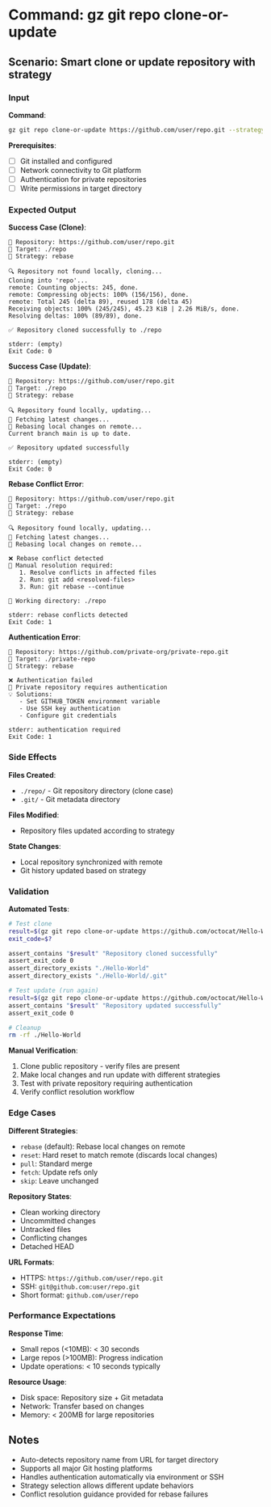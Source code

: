 # Command: gz git repo clone-or-update

## Scenario: Smart clone or update repository with strategy

### Input

**Command**:
```bash
gz git repo clone-or-update https://github.com/user/repo.git --strategy rebase
```

**Prerequisites**:

- [ ] Git installed and configured
- [ ] Network connectivity to Git platform
- [ ] Authentication for private repositories
- [ ] Write permissions in target directory

### Expected Output

**Success Case (Clone)**:
```text
📍 Repository: https://github.com/user/repo.git
📂 Target: ./repo
🔧 Strategy: rebase

🔍 Repository not found locally, cloning...
Cloning into 'repo'...
remote: Counting objects: 245, done.
remote: Compressing objects: 100% (156/156), done.
remote: Total 245 (delta 89), reused 178 (delta 45)
Receiving objects: 100% (245/245), 45.23 KiB | 2.26 MiB/s, done.
Resolving deltas: 100% (89/89), done.

✅ Repository cloned successfully to ./repo

stderr: (empty)
Exit Code: 0
```

**Success Case (Update)**:
```text
📍 Repository: https://github.com/user/repo.git
📂 Target: ./repo
🔧 Strategy: rebase

🔍 Repository found locally, updating...
🔄 Fetching latest changes...
🚀 Rebasing local changes on remote...
Current branch main is up to date.

✅ Repository updated successfully

stderr: (empty)
Exit Code: 0
```

**Rebase Conflict Error**:
```text
📍 Repository: https://github.com/user/repo.git
📂 Target: ./repo
🔧 Strategy: rebase

🔍 Repository found locally, updating...
🔄 Fetching latest changes...
🚀 Rebasing local changes on remote...

❌ Rebase conflict detected
🔧 Manual resolution required:
   1. Resolve conflicts in affected files
   2. Run: git add <resolved-files>
   3. Run: git rebase --continue
   
📂 Working directory: ./repo

stderr: rebase conflicts detected
Exit Code: 1
```

**Authentication Error**:
```text
📍 Repository: https://github.com/private-org/private-repo.git
📂 Target: ./private-repo
🔧 Strategy: rebase

❌ Authentication failed
🔑 Private repository requires authentication
💡 Solutions:
   - Set GITHUB_TOKEN environment variable
   - Use SSH key authentication
   - Configure git credentials

stderr: authentication required
Exit Code: 1
```

### Side Effects

**Files Created**:
- `./repo/` - Git repository directory (clone case)
- `.git/` - Git metadata directory

**Files Modified**:
- Repository files updated according to strategy

**State Changes**:
- Local repository synchronized with remote
- Git history updated based on strategy

### Validation

**Automated Tests**:
```bash
# Test clone
result=$(gz git repo clone-or-update https://github.com/octocat/Hello-World.git 2>&1)
exit_code=$?

assert_contains "$result" "Repository cloned successfully"
assert_exit_code 0
assert_directory_exists "./Hello-World"
assert_directory_exists "./Hello-World/.git"

# Test update (run again)
result=$(gz git repo clone-or-update https://github.com/octocat/Hello-World.git --strategy reset 2>&1)
assert_contains "$result" "Repository updated successfully"
assert_exit_code 0

# Cleanup
rm -rf ./Hello-World
```

**Manual Verification**:
1. Clone public repository - verify files are present
2. Make local changes and run update with different strategies
3. Test with private repository requiring authentication
4. Verify conflict resolution workflow

### Edge Cases

**Different Strategies**:
- `rebase` (default): Rebase local changes on remote
- `reset`: Hard reset to match remote (discards local changes)
- `pull`: Standard merge
- `fetch`: Update refs only
- `skip`: Leave unchanged

**Repository States**:
- Clean working directory
- Uncommitted changes
- Untracked files
- Conflicting changes
- Detached HEAD

**URL Formats**:
- HTTPS: `https://github.com/user/repo.git`
- SSH: `git@github.com:user/repo.git`
- Short format: `github.com/user/repo`

### Performance Expectations

**Response Time**:
- Small repos (<10MB): < 30 seconds
- Large repos (>100MB): Progress indication
- Update operations: < 10 seconds typically

**Resource Usage**:
- Disk space: Repository size + Git metadata
- Network: Transfer based on changes
- Memory: < 200MB for large repositories

## Notes

- Auto-detects repository name from URL for target directory
- Supports all major Git hosting platforms
- Handles authentication automatically via environment or SSH
- Strategy selection allows different update behaviors
- Conflict resolution guidance provided for rebase failures
